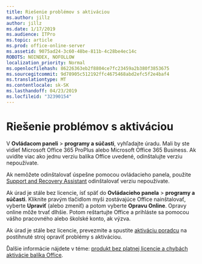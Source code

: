 ```yaml
---
title: Riešenie problémov s aktiváciou
ms.author: jillz
author: jillz
ms.date: 1/17/2019
ms.audience: ITPro
ms.topic: article
ms.prod: office-online-server
ms.assetid: 9075ad24-3c60-48be-811b-4c28be4ec14c
ROBOTS: NOINDEX, NOFOLLOW
localization_priority: Normal
ms.openlocfilehash: 86226363eb2f8804ce7fc23459a2b380f3853675
ms.sourcegitcommit: 9d78905c512192ffc4675468abd2efc5f2e4baf4
ms.translationtype: MT
ms.contentlocale: sk-SK
ms.lasthandoff: 04/23/2019
ms.locfileid: "32390154"
---
```

# <a name="activation-troubleshooting"></a>Riešenie problémov s aktiváciou

V **Ovládacom paneli** \> **programy a súčasti**, vyhľadajte úradu. Mali by ste vidieť Microsoft Office 365 ProPlus alebo Microsoft Office 365 Business. Ak uvidíte viac ako jednu verziu balíka Office uvedené, odinštalujte verziu nepoužívate. 
  
Ak nemôžete odinštalovať úspešne pomocou ovládacieho panela, použite [Support and Recovery Assistant](https://aka.ms/SARA-OfficeUninstall-Alchemy) odinštalovať verziu nepoužívate. 
  
Ak úrad je stále bez licencie, ísť späť do **Ovládacieho panela** \> **programy a súčasti**. Kliknite pravým tlačidlom myši zostávajúce Office nainštalovať, vyberte **Upraviť** (alebo zmeniť) a potom vyberte **Opravu Online**. Opravy online môže trvať dlhšie. Potom reštartujte Office a prihláste sa pomocou vášho pracovného alebo školské konto, ak výzva.
  
Ak úrad je stále bez licencie, prevezmite a spustite [aktiváciu poradcu](https://aka.ms/SARA-OfficeActivation-Alchemy) na postihnuté stroj opraviť problémy s aktiváciou. 
  
Ďalšie informácie nájdete v téme: [produkt bez platnej licencie a chybách aktivácie balíka Office](https://support.office.com/article/0d23d3c0-c19c-4b2f-9845-5344fedc4380).
